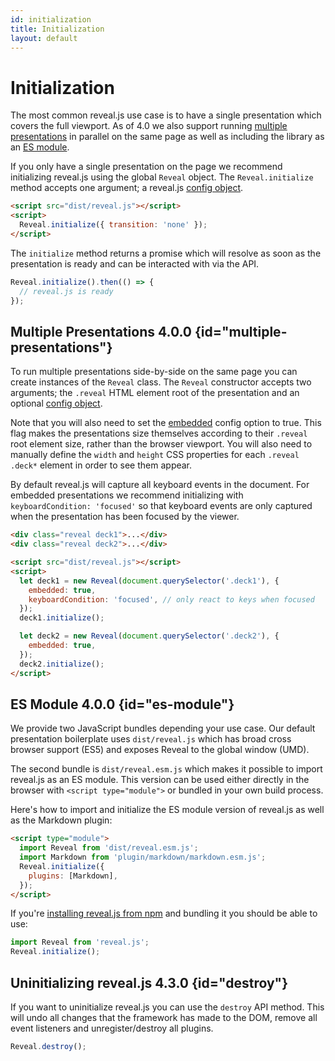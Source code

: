 ```yaml
---
id: initialization
title: Initialization
layout: default
---
```


# Initialization

The most common reveal.js use case is to have a single presentation which covers the full viewport. As of 4.0 we also support running [multiple presentations](#multiple-presentations) in parallel on the same page as well as including the library as an [ES module](#es-module).

If you only have a single presentation on the page we recommend initializing reveal.js using the global `Reveal` object. The `Reveal.initialize` method accepts one argument; a reveal.js [config object](/config/).

```html
<script src="dist/reveal.js"></script>
<script>
  Reveal.initialize({ transition: 'none' });
</script>
```

The `initialize` method returns a promise which will resolve as soon as the presentation is ready and can be interacted with via the API.

```js
Reveal.initialize().then(() => {
  // reveal.js is ready
});
```

## Multiple Presentations <span class="r-version-badge new">4.0.0</span> {id="multiple-presentations"}

To run multiple presentations side-by-side on the same page you can create instances of the `Reveal` class. The `Reveal` constructor accepts two arguments; the `.reveal` HTML element root of the presentation and an optional [config object](/config/).

Note that you will also need to set the [embedded](/presentation-size/#embedded) config option to true. This flag makes the presentations size themselves according to their `.reveal` root element size, rather than the browser viewport. You will also need to manually define the `width` and `height` CSS properties for each `.reveal .deck*` element in order to see them appear.

By default reveal.js will capture all keyboard events in the document. For embedded presentations we recommend initializing with `keyboardCondition: 'focused'` so that keyboard events are only captured when the presentation has been focused by the viewer.

```html
<div class="reveal deck1">...</div>
<div class="reveal deck2">...</div>

<script src="dist/reveal.js"></script>
<script>
  let deck1 = new Reveal(document.querySelector('.deck1'), {
    embedded: true,
    keyboardCondition: 'focused', // only react to keys when focused
  });
  deck1.initialize();

  let deck2 = new Reveal(document.querySelector('.deck2'), {
    embedded: true,
  });
  deck2.initialize();
</script>
```

## ES Module <span class="r-version-badge new">4.0.0</span> {id="es-module"}

We provide two JavaScript bundles depending your use case. Our default presentation boilerplate uses `dist/reveal.js` which has broad cross browser support (ES5) and exposes Reveal to the global window (UMD).

The second bundle is `dist/reveal.esm.js` which makes it possible to import reveal.js as an ES module. This version can be used either directly in the browser with `<script type="module">` or bundled in your own build process.

Here's how to import and initialize the ES module version of reveal.js as well as the Markdown plugin:

```html
<script type="module">
  import Reveal from 'dist/reveal.esm.js';
  import Markdown from 'plugin/markdown/markdown.esm.js';
  Reveal.initialize({
    plugins: [Markdown],
  });
</script>
```

If you're [installing reveal.js from npm](/installation/#installing-from-npm) and bundling it you should be able to use:

```js
import Reveal from 'reveal.js';
Reveal.initialize();
```

## Uninitializing reveal.js <span class="r-version-badge new">4.3.0</span> {id="destroy"}

If you want to uninitialize reveal.js you can use the `destroy` API method. This will undo all changes that the framework has made to the DOM, remove all event listeners and unregister/destroy all plugins.

```js
Reveal.destroy();
```
